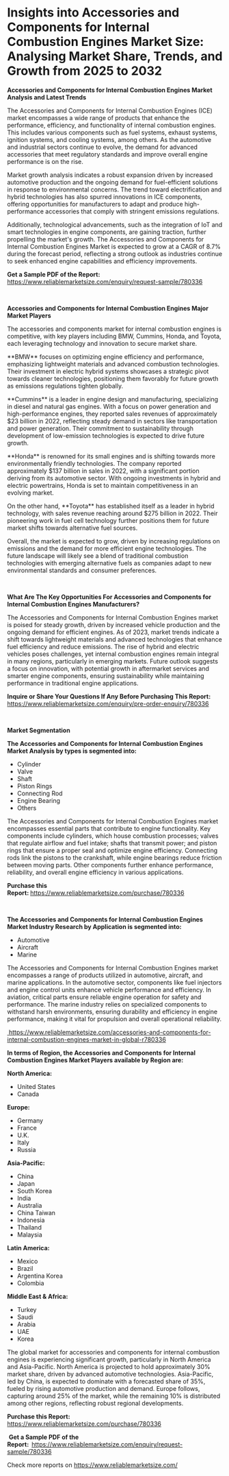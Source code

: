 <p><h1>Insights into Accessories and Components for Internal Combustion Engines Market Size: Analysing Market Share, Trends, and Growth from 2025 to 2032</h1></p><p><strong>Accessories and Components for Internal Combustion Engines Market Analysis and Latest Trends</strong></p>
<p><p>The Accessories and Components for Internal Combustion Engines (ICE) market encompasses a wide range of products that enhance the performance, efficiency, and functionality of internal combustion engines. This includes various components such as fuel systems, exhaust systems, ignition systems, and cooling systems, among others. As the automotive and industrial sectors continue to evolve, the demand for advanced accessories that meet regulatory standards and improve overall engine performance is on the rise. </p><p>Market growth analysis indicates a robust expansion driven by increased automotive production and the ongoing demand for fuel-efficient solutions in response to environmental concerns. The trend toward electrification and hybrid technologies has also spurred innovations in ICE components, offering opportunities for manufacturers to adapt and produce high-performance accessories that comply with stringent emissions regulations.</p><p>Additionally, technological advancements, such as the integration of IoT and smart technologies in engine components, are gaining traction, further propelling the market's growth. The Accessories and Components for Internal Combustion Engines Market is expected to grow at a CAGR of 8.7% during the forecast period, reflecting a strong outlook as industries continue to seek enhanced engine capabilities and efficiency improvements.</p></p>
<p><strong>Get a Sample PDF of the Report:&nbsp;</strong> <a href="https://www.reliablemarketsize.com/enquiry/request-sample/780336?utm_campaign=2996&utm_medium=2&utm_source=Github&utm_content=ia&utm_term=26032025&utm_id=accessories-and-components-for-internal-combustion-engines">https://www.reliablemarketsize.com/enquiry/request-sample/780336</a></p>
<p>&nbsp;</p>
<p><strong>Accessories and Components for Internal Combustion Engines Major Market Players</strong></p>
<p><p>The accessories and components market for internal combustion engines is competitive, with key players including BMW, Cummins, Honda, and Toyota, each leveraging technology and innovation to secure market share. </p><p>**BMW** focuses on optimizing engine efficiency and performance, emphasizing lightweight materials and advanced combustion technologies. Their investment in electric hybrid systems showcases a strategic pivot towards cleaner technologies, positioning them favorably for future growth as emissions regulations tighten globally.</p><p>**Cummins** is a leader in engine design and manufacturing, specializing in diesel and natural gas engines. With a focus on power generation and high-performance engines, they reported sales revenues of approximately $23 billion in 2022, reflecting steady demand in sectors like transportation and power generation. Their commitment to sustainability through development of low-emission technologies is expected to drive future growth.</p><p>**Honda** is renowned for its small engines and is shifting towards more environmentally friendly technologies. The company reported approximately $137 billion in sales in 2022, with a significant portion deriving from its automotive sector. With ongoing investments in hybrid and electric powertrains, Honda is set to maintain competitiveness in an evolving market.</p><p>On the other hand, **Toyota** has established itself as a leader in hybrid technology, with sales revenue reaching around $275 billion in 2022. Their pioneering work in fuel cell technology further positions them for future market shifts towards alternative fuel sources.</p><p>Overall, the market is expected to grow, driven by increasing regulations on emissions and the demand for more efficient engine technologies. The future landscape will likely see a blend of traditional combustion technologies with emerging alternative fuels as companies adapt to new environmental standards and consumer preferences.</p></p>
<p>&nbsp;</p>
<p><strong>What Are The Key Opportunities For Accessories and Components for Internal Combustion Engines Manufacturers?</strong></p>
<p><p>The Accessories and Components for Internal Combustion Engines market is poised for steady growth, driven by increased vehicle production and the ongoing demand for efficient engines. As of 2023, market trends indicate a shift towards lightweight materials and advanced technologies that enhance fuel efficiency and reduce emissions. The rise of hybrid and electric vehicles poses challenges, yet internal combustion engines remain integral in many regions, particularly in emerging markets. Future outlook suggests a focus on innovation, with potential growth in aftermarket services and smarter engine components, ensuring sustainability while maintaining performance in traditional engine applications.</p></p>
<p><strong>Inquire or Share Your Questions If Any Before Purchasing This Report:</strong> <a href="https://www.reliablemarketsize.com/enquiry/pre-order-enquiry/780336?utm_campaign=2996&utm_medium=2&utm_source=Github&utm_content=ia&utm_term=26032025&utm_id=accessories-and-components-for-internal-combustion-engines">https://www.reliablemarketsize.com/enquiry/pre-order-enquiry/780336</a></p>
<p>&nbsp;</p>
<p><strong>Market Segmentation</strong></p>
<p><strong>The Accessories and Components for Internal Combustion Engines Market Analysis by types is segmented into:</strong></p>
<p><ul><li>Cylinder</li><li>Valve</li><li>Shaft</li><li>Piston Rings</li><li>Connecting Rod</li><li>Engine Bearing</li><li>Others</li></ul></p>
<p><p>The Accessories and Components for Internal Combustion Engines market encompasses essential parts that contribute to engine functionality. Key components include cylinders, which house combustion processes; valves that regulate airflow and fuel intake; shafts that transmit power; and piston rings that ensure a proper seal and optimize engine efficiency. Connecting rods link the pistons to the crankshaft, while engine bearings reduce friction between moving parts. Other components further enhance performance, reliability, and overall engine efficiency in various applications.</p></p>
<p><strong>Purchase this Report:&nbsp;</strong><a href="https://www.reliablemarketsize.com/purchase/780336?utm_campaign=2996&utm_medium=2&utm_source=Github&utm_content=ia&utm_term=26032025&utm_id=accessories-and-components-for-internal-combustion-engines">https://www.reliablemarketsize.com/purchase/780336</a></p>
<p>&nbsp;</p>
<p><strong>The Accessories and Components for Internal Combustion Engines Market Industry Research by Application is segmented into:</strong></p>
<p><ul><li>Automotive</li><li>Aircraft</li><li>Marine</li></ul></p>
<p><p>The Accessories and Components for Internal Combustion Engines market encompasses a range of products utilized in automotive, aircraft, and marine applications. In the automotive sector, components like fuel injectors and engine control units enhance vehicle performance and efficiency. In aviation, critical parts ensure reliable engine operation for safety and performance. The marine industry relies on specialized components to withstand harsh environments, ensuring durability and efficiency in engine performance, making it vital for propulsion and overall operational reliability.</p></p>
<p><a href="https://www.reliablemarketsize.com/accessories-and-components-for-internal-combustion-engines-market-in-global-r780336?utm_campaign=2996&utm_medium=2&utm_source=Github&utm_content=ia&utm_term=26032025&utm_id=accessories-and-components-for-internal-combustion-engines">&nbsp;https://www.reliablemarketsize.com/accessories-and-components-for-internal-combustion-engines-market-in-global-r780336</a></p>
<p><strong>In terms of Region, the Accessories and Components for Internal Combustion Engines Market Players available by Region are:</strong></p>
<p>
    <p> <strong> North America: </strong>
        <ul>
            <li>United States</li>
            <li>Canada</li>
        </ul>
        </p> 
    <p> <strong> Europe: </strong>
        <ul>
            <li>Germany</li>
            <li>France</li>
            <li>U.K.</li>
            <li>Italy</li>
            <li>Russia</li>
        </ul>
        </p> 
    <p> <strong> Asia-Pacific: </strong>
        <ul>
            <li>China</li>
            <li>Japan</li>
            <li>South Korea</li>
            <li>India</li>
            <li>Australia</li>
            <li>China Taiwan</li>
            <li>Indonesia</li>
            <li>Thailand</li>
            <li>Malaysia</li>
        </ul>
        </p> 
    <p> <strong> Latin America: </strong>
        <ul>
            <li>Mexico</li>
            <li>Brazil</li>
            <li>Argentina Korea</li>
            <li>Colombia</li>
        </ul>
        </p> 
    <p> <strong> Middle East & Africa: </strong>
        <ul>
            <li>Turkey</li>
            <li>Saudi</li>
            <li>Arabia</li>
            <li>UAE</li>
            <li>Korea</li>
        </ul>
    </p>
    </p>
<p><p>The global market for accessories and components for internal combustion engines is experiencing significant growth, particularly in North America and Asia-Pacific. North America is projected to hold approximately 30% market share, driven by advanced automotive technologies. Asia-Pacific, led by China, is expected to dominate with a forecasted share of 35%, fueled by rising automotive production and demand. Europe follows, capturing around 25% of the market, while the remaining 10% is distributed among other regions, reflecting robust regional developments.</p></p>
<p><strong>Purchase this Report: </strong><a href="https://www.reliablemarketsize.com/purchase/780336?utm_campaign=2996&utm_medium=2&utm_source=Github&utm_content=ia&utm_term=26032025&utm_id=accessories-and-components-for-internal-combustion-engines">https://www.reliablemarketsize.com/purchase/780336</a></p>
<p>&nbsp;<strong>Get a Sample PDF of the Report:&nbsp;&nbsp;</strong><a href="https://www.reliablemarketsize.com/enquiry/request-sample/780336?utm_campaign=2996&utm_medium=2&utm_source=Github&utm_content=ia&utm_term=26032025&utm_id=accessories-and-components-for-internal-combustion-engines">https://www.reliablemarketsize.com/enquiry/request-sample/780336</a></p>
<p><strong></strong></p>
<p>Check more reports on <a href="https://www.reliablemarketsize.com/?utm_campaign=2996&utm_medium=2&utm_source=Github&utm_content=ia&utm_term=26032025&utm_id=accessories-and-components-for-internal-combustion-engines">https://www.reliablemarketsize.com/</a></p>